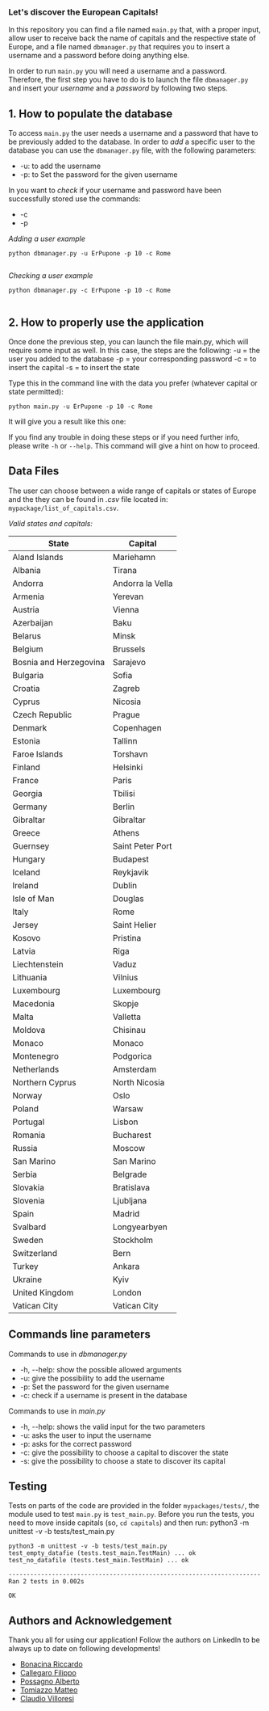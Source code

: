 ### Let's discover the European Capitals! 

In this repository you can find a file named ```main.py``` that, with a proper input, allow user to receive back the name of capitals and the respective state of Europe, and a file named ```dbmanager.py``` that requires you to insert a username and a password before doing anything else.

In order to run ```main.py``` you will need a username and a password. Therefore, the first step you have to do is to launch the file ```dbmanager.py``` and insert your *username* and a *password* by following two steps.

## 1. How to populate the database

To access ```main.py``` the user needs a username and a password that have to be previously added to the database. 
In order to *add* a specific user to the database you can use the ```dbmanager.py``` file, with the following parameters:

* -u: to add the username
* -p: to Set the password for the given username

In you want to *check* if your username and password have been successfully stored use the commands:

* -c
* -p

_Adding a user example_
```
python dbmanager.py -u ErPupone -p 10 -c Rome


```

_Checking a user example_
```
python dbmanager.py -c ErPupone -p 10 -c Rome


```

## 2. How to properly use the application

Once done the previous step, you can launch the file main.py, which will require some input as well.
In this case, the steps are the following:
-u = the user you added to the database
-p = your corresponding password
-c = to insert the capital
-s = to insert the state

Type this in the command line with the data you prefer (whatever capital or state permitted):
```
python main.py -u ErPupone -p 10 -c Rome

```

It will give you a result like this one:


If you find any trouble in doing these steps or if you need further info, please write ```-h``` or ```--help```. This command will give a hint on how to proceed.

## Data Files

The user can choose between a wide range of capitals or states of Europe and the they can be found in _.csv_ file located in: ```mypackage/list_of_capitals.csv```.

*Valid states and capitals:*

|State                 |Capital         |
|----------------------|----------------|
|Aland Islands         |Mariehamn       |
|Albania               |Tirana          |
|Andorra               |Andorra la Vella|
|Armenia               |Yerevan         |
|Austria               |Vienna          |
|Azerbaijan            |Baku            |
|Belarus               |Minsk           |
|Belgium               |Brussels        |
|Bosnia and Herzegovina|Sarajevo        |
|Bulgaria              |Sofia           |
|Croatia               |Zagreb          |
|Cyprus                |Nicosia         |
|Czech Republic        |Prague          |
|Denmark               |Copenhagen      |
|Estonia               |Tallinn         |
|Faroe Islands         |Torshavn        |
|Finland               |Helsinki        |
|France                |Paris           |
|Georgia               |Tbilisi         |
|Germany               |Berlin          |
|Gibraltar             |Gibraltar       |
|Greece                |Athens          |
|Guernsey              |Saint Peter Port|
|Hungary               |Budapest        |
|Iceland               |Reykjavik       |
|Ireland               |Dublin          |
|Isle of Man           |Douglas         |
|Italy                 |Rome            |
|Jersey                |Saint Helier    |
|Kosovo                |Pristina        |
|Latvia                |Riga            |
|Liechtenstein         |Vaduz           |
|Lithuania             |Vilnius         |
|Luxembourg            |Luxembourg      |
|Macedonia             |Skopje          |
|Malta                 |Valletta        |
|Moldova               |Chisinau        |
|Monaco                |Monaco          |
|Montenegro            |Podgorica       |
|Netherlands           |Amsterdam       |
|Northern Cyprus       |North Nicosia   |
|Norway                |Oslo            |
|Poland                |Warsaw          |
|Portugal              |Lisbon          |
|Romania               |Bucharest       |
|Russia                |Moscow          |
|San Marino            |San Marino      |
|Serbia                |Belgrade        |
|Slovakia              |Bratislava      |
|Slovenia              |Ljubljana       |
|Spain                 |Madrid          |
|Svalbard              |Longyearbyen    |
|Sweden                |Stockholm       |
|Switzerland           |Bern            |
|Turkey                |Ankara          |
|Ukraine               |Kyiv            |
|United Kingdom        |London          |
|Vatican City          |Vatican City    |

## Commands line parameters

Commands to use in *dbmanager.py*

* -h, --help: show the possible allowed arguments
* -u: give the possibility to add the username
* -p: Set the password for the given username
* -c: check if a username is present in the database

Commands to use in *main.py*

* -h, --help: shows the valid input for the two parameters
* -u: asks the user to input the username
* -p: asks for the correct password
* -c: give the possibility to choose a capital to discover the state
* -s: give the possibility to choose a state to discover its capital

## Testing

Tests on parts of the code are provided in the folder ```mypackages/tests/```, the module used to test ```main.py``` is ```test_main.py```.
Before you run the tests, you need to move inside capitals (so, ```cd capitals```) and then run: python3 -m unittest -v -b tests/test_main.py

```
python3 -m unittest -v -b tests/test_main.py
test_empty_datafie (tests.test_main.TestMain) ... ok
test_no_datafile (tests.test_main.TestMain) ... ok

----------------------------------------------------------------------
Ran 2 tests in 0.002s

OK
```

## Authors and Acknowledgement

Thank you all for using our application! Follow the authors on LinkedIn to be always up to date on following developments!

* [Bonacina Riccardo](www.linkedin.com/in/riccardo-bonacina-749735163/)
* [Callegaro Filippo](www.linkedin.com/in/filippocallegaro/)
* [Possagno Alberto](www.linkedin.com/in/albertopossagno)
* [Tomiazzo Matteo](www.linkedin.com/in/matteotomiazzo/)
* [Claudio Villoresi](www.linkedin.com/in/claudiovilloresi/)
